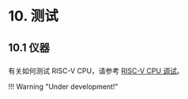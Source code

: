 # 10. 测试

## 10.1 仪器

### 

有关如何测试 RISC-V CPU，请参考 [RISC-V CPU 调试](./11_cpu_debug.md)。

!!! Warning "Under development!"